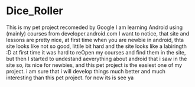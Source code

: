 # Dice_Roller 
This is my pet project recomeded by Google
I am learning Android using (mainly) courses from developer.android.com
I want to notice, that site and lessons are pretty nice, at first time when you are newbie in android, thta site looks like not so good, littile bit hard and the site looks like a labiringth :D
at first time it was hard to reOpen my courses and find them in the site, but then I started to undestand aeverything about android that i saw in  the site
so, its nice for newbies, and this pet project is the easiest one of my project. i am sure that i will develop things much better and much interesting than this pet project.
for now its is 
see ya
